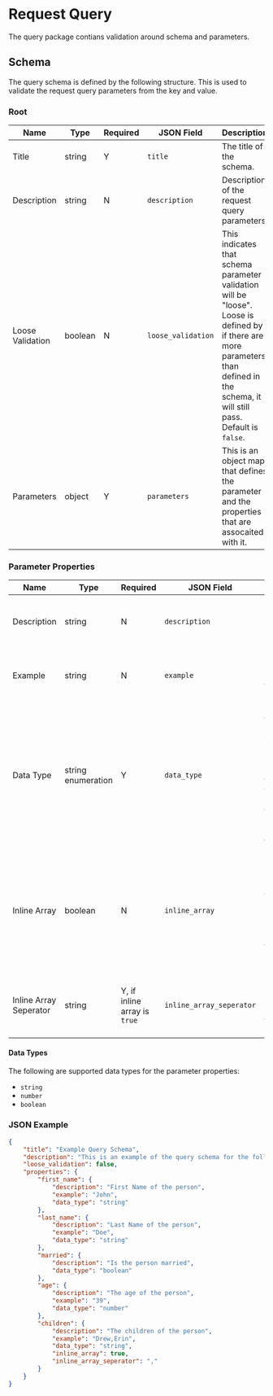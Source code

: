 # Request Query
The query package contians validation around schema and parameters.

## Schema
The query schema is defined by the following structure.  This is used to validate the request query parameters from the key and value.

### Root
| Name             | Type    | Required | JSON Field         | Description                                                                                                                                                                             |
|------------------|---------|----------|--------------------|-----------------------------------------------------------------------------------------------------------------------------------------------------------------------------------------|
| Title            | string  | Y        | `title`            | The title of the schema.                                                                                                                                                                |
| Description      | string  | N        | `description`      | Description of the request query parameters                                                                                                                                             |
| Loose Validation | boolean | N        | `loose_validation` | This indicates that schema parameter validation will be "loose". Loose is defined by if there are more parameters than defined in the schema, it will still pass.   Default is `false`. |
| Parameters       | object  | Y        | `parameters`       | This is an object map that defines the parameter and the properties that are assocaited with it.                                                                                        |

### Parameter Properties
| Name                   | Type               | Required                     | JSON Field               | Description                                                                                                                            |
|------------------------|--------------------|------------------------------|--------------------------|----------------------------------------------------------------------------------------------------------------------------------------|
| Description            | string             | N                            | `description`            | Description of the request query parameters                                                                                            |
| Example                | string             | N                            | `example`                | An example of common values for the parameter.                                                                                         |
| Data Type              | string enumeration | Y                            | `data_type`              | The data type of the parameter.  While all parameters are "strings" in the query, this is the data type that it would be converted to. |
| Inline Array           | boolean            | N                            | `inline_array`           | Some parameters may use a seperator to represent an array.  This is to indicate that the parameter value.                              |
| Inline Array Seperator | string             | Y, if inline array is `true` | `inline_array_seperator` | The seperator used to seperate the array ellements.                                                                                    |

#### Data Types
The following are supported data types for the parameter properties:
  *  `string`
  *  `number`
  *  `boolean`

### JSON Example
```json
{
    "title": "Example Query Schema",
    "description": "This is an example of the query schema for the following query: ?last_name=Doe&first_name=John&married=true&age=34,children=David,Susan",
    "loose_validation": false,
    "properties": {
        "first_name": {
            "description": "First Name of the person",
            "example": "John",
            "data_type": "string"
        },
        "last_name": {
            "description": "Last Name of the person",
            "example": "Doe",
            "data_type": "string"
        },
        "married": {
            "description": "Is the person married",
            "data_type": "boolean"
        },
        "age": {
            "description": "The age of the person",
            "example": "39",
            "data_type": "number"
        },
        "children": {
            "description": "The children of the person",
            "example": "Drew,Erin",
            "data_type": "string",
            "inline_array": true,
            "inline_array_seperator": ","
        }
    }
}
```
